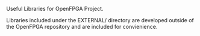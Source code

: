 Useful Libraries for OpenFPGA Project.

Libraries included under the EXTERNAL/ directory are developed outside of the OpenFPGA repository and are included for convienience.

